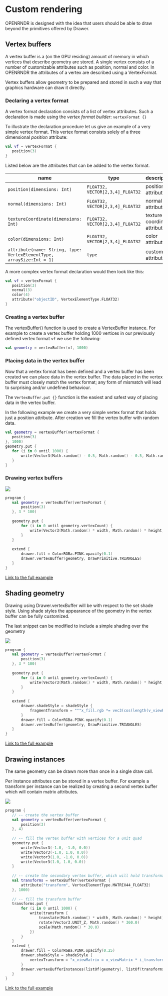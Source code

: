  
 # Custom rendering 
 
 OPENRNDR is designed with the idea that users should be able to draw beyond the primitives offered by
Drawer. 
 
 ## Vertex buffers 
 
 A vertex buffer is a (on the GPU residing) amount of memory in which vertices that describe geometry are
stored. A single vertex consists of a number of customizable attributes such as position, normal and color. In OPENRNDR
the attributes of a vertex are described using a VertexFormat.

Vertex buffers allow geometry to be prepared and stored in such a way that graphics hardware can draw it directly.  
 
 ### Declaring a vertex format 
 
 A vertex format declaration consists of a list of vertex attributes. Such a declaration is made using the
_vertex format builder_: `vertexFormat {}`

To illustrate the declaration procedure let us give an example of a very simple vertex format. This vertex format
consists solely of a three dimensional _position_ attribute: 
 
 ```kotlin
val vf = vertexFormat {
    position(3)
}
``` 
 
 Listed below are the attributes that can be added to the vertex format.

name                                                                  | type      | description
----------------------------------------------------------------------|-----------|-------------------------------
`position(dimensions: Int)`                                           | `FLOAT32, VECTOR[2,3,4]_FLOAT32` | position attribute
`normal(dimensions: Int)`                                             | `FLOAT32, VECTOR[2,3,4]_FLOAT32` | normal attribute
`textureCoordinate(dimensions: Int)`                                  | `FLOAT32, VECTOR[2,3,4]_FLOAT32` | texture coordinate attribute
`color(dimensions: Int)`                                              | `FLOAT32, VECTOR[2,3,4]_FLOAT32` | color attribute
`attribute(name: String, type: VertexElementType, arraySize:Int = 1)` | `type`    | custom attribute 
 
 A more complex vertex format declaration would then look like this: 
 
 ```kotlin
val vf = vertexFormat {
    position(3)
    normal(3)
    color(4)
    attribute("objectID", VertexElementType.FLOAT32)
}
``` 
 
 ### Creating a vertex buffer 
 
 The vertexBuffer() function is used to create a VertexBuffer instance. For example to create a vertex
buffer holding 1000 vertices in our previously defined vertex format `vf` we use the following: 
 
 ```kotlin
val geometry = vertexBuffer(vf, 1000)
``` 
 
 ### Placing data in the vertex buffer 
 
 Now that a vertex format has been defined and a vertex buffer has been created we can place data in the
vertex buffer. The data placed in the vertex buffer must closely match the vertex format; any form of mismatch will lead
to surprising and/or undefined behaviour.

The `VertexBuffer.put {}` function is the easiest and safest way of placing data in the vertex buffer.

In the following example we create a very simple vertex format that holds just a position attribute. After creation we
fill the vertex buffer with random data. 
 
 ```kotlin
val geometry = vertexBuffer(vertexFormat {
    position(3)
}, 1000)
geometry.put {
    for (i in 0 until 1000) {
        write(Vector3(Math.random() - 0.5, Math.random() - 0.5, Math.random() - 0.5))
    }
}
``` 
 
 ### Drawing vertex buffers 
 
 <img src="media/custom-rendering-001.png"/> 
 
 ```kotlin
program {
    val geometry = vertexBuffer(vertexFormat {
        position(3)
    }, 3 * 100)
    
    geometry.put {
        for (i in 0 until geometry.vertexCount) {
            write(Vector3(Math.random() * width, Math.random() * height, 0.0))
        }
    }
    
    extend {
        drawer.fill = ColorRGBa.PINK.opacify(0.1)
        drawer.vertexBuffer(geometry, DrawPrimitive.TRIANGLES)
    }
}
``` 
 
 [Link to the full example](https://github.com/openrndr/openrndr-examples/blob/master/src/main/kotlin/examples/06_Advanced_drawing/C05_Custom_rendering000.kt) 
 
 ## Shading geometry 
 
 Drawing using Drawer.vertexBuffer will be with respect to the set shade style. Using shade styles the appearance of the geometry in the vertex buffer can be fully customized.

The last snippet can be modified to include a simple shading over the geometry 
 
 <img src="media/custom-rendering-002.png"/> 
 
 ```kotlin
program {
    val geometry = vertexBuffer(vertexFormat {
        position(3)
    }, 3 * 100)
    
    geometry.put {
        for (i in 0 until geometry.vertexCount) {
            write(Vector3(Math.random() * width, Math.random() * height, 0.00))
        }
    }
    
    extend {
        drawer.shadeStyle = shadeStyle {
            fragmentTransform = """x_fill.rgb *= vec3(cos(length(v_viewPosition))*0.4+0.6);"""
        }
        drawer.fill = ColorRGBa.PINK.opacify(0.1)
        drawer.vertexBuffer(geometry, DrawPrimitive.TRIANGLES)
    }
}
``` 
 
 [Link to the full example](https://github.com/openrndr/openrndr-examples/blob/master/src/main/kotlin/examples/06_Advanced_drawing/C05_Custom_rendering001.kt) 
 
 ## Drawing instances 
 
 The same geometry can be drawn more than once in a single draw call.

Per instance attributes can be stored in a vertex buffer. For example a transform per instance can be realized by
creating a second vertex buffer which will contain matrix attributes. 
 
 <img src="media/custom-rendering-003.png"/> 
 
 ```kotlin
program {
    // -- create the vertex buffer
    val geometry = vertexBuffer(vertexFormat {
        position(3)
    }, 4)
    
    // -- fill the vertex buffer with vertices for a unit quad
    geometry.put {
        write(Vector3(-1.0, -1.0, 0.0))
        write(Vector3(-1.0, 1.0, 0.0))
        write(Vector3(1.0, -1.0, 0.0))
        write(Vector3(1.0, 1.0, 0.0))
    }
    
    // -- create the secondary vertex buffer, which will hold transformations
    val transforms = vertexBuffer(vertexFormat {
        attribute("transform", VertexElementType.MATRIX44_FLOAT32)
    }, 1000)
    
    // -- fill the transform buffer
    transforms.put {
        for (i in 0 until 1000) {
            write(transform {
                translate(Math.random() * width, Math.random() * height)
                rotate(Vector3.UNIT_Z, Math.random() * 360.0)
                scale(Math.random() * 30.0)
            })
        }
    }
    extend {
        drawer.fill = ColorRGBa.PINK.opacify(0.25)
        drawer.shadeStyle = shadeStyle {
            vertexTransform = "x_viewMatrix = x_viewMatrix * i_transform;"
        }
        drawer.vertexBufferInstances(listOf(geometry), listOf(transforms), DrawPrimitive.TRIANGLE_STRIP, 1000)
    }
}
``` 
 
 [Link to the full example](https://github.com/openrndr/openrndr-examples/blob/master/src/main/kotlin/examples/06_Advanced_drawing/C05_Custom_rendering002.kt) 
